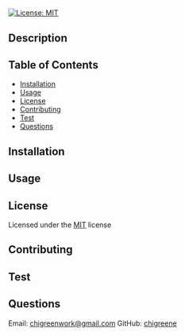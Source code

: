 
# 
[![License: MIT](https://img.shields.io/badge/License-MIT-yellow.svg)](https://opensource.org/licenses/MIT)
## Description

## Table of Contents
- [Installation](#installation)
- [Usage](#usage)
- [License](#license)
- [Contributing](#contributing)
- [Test](#tests)
- [Questions](#questions)

## Installation

## Usage

## License
Licensed under the [MIT](https://choosealicense.com/licenses/mit/) license
## Contributing

## Test

## Questions
Email: chigreenwork@gmail.com GitHub: [chigreene](https://github.com/chigreene)